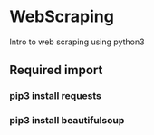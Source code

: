 # WebScraping
Intro to web scraping using python3

## Required import
### pip3 install requests
### pip3 install beautifulsoup
